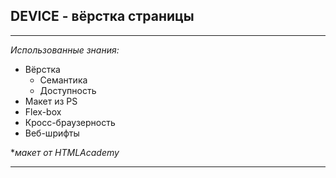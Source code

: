 ## DEVICE - вёрстка страницы 
---

*Использованные знания:*

* Вёрстка
  - Семантика
  - Доступность
* Макет из PS
* Flex-box
* Кросс-браузерность
* Веб-шрифты

**макет от HTMLAcademy*

----

